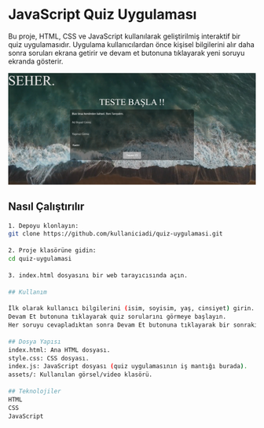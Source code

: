 # JavaScript Quiz Uygulaması

Bu proje, HTML, CSS ve JavaScript kullanılarak geliştirilmiş interaktif bir quiz uygulamasıdır. Uygulama kullanıcılardan önce kişisel bilgilerini alır daha sonra soruları ekrana getirir ve devam et butonuna tıklayarak yeni soruyu ekranda gösterir.

![Quiz Uygulaması Önizleme](screenshot.png)

## Nasıl Çalıştırılır
```bash
1. Depoyu klonlayın: 
git clone https://github.com/kullaniciadi/quiz-uygulamasi.git

2. Proje klasörüne gidin:
cd quiz-uygulamasi

3. index.html dosyasını bir web tarayıcısında açın.

## Kullanım

İlk olarak kullanıcı bilgilerini (isim, soyisim, yaş, cinsiyet) girin.
Devam Et butonuna tıklayarak quiz sorularını görmeye başlayın.
Her soruyu cevapladıktan sonra Devam Et butonuna tıklayarak bir sonraki soruya geçin.

## Dosya Yapısı
index.html: Ana HTML dosyası.
style.css: CSS dosyası.
index.js: JavaScript dosyası (quiz uygulamasının iş mantığı burada).
assets/: Kullanılan görsel/video klasörü.

## Teknolojiler
HTML
CSS
JavaScript
